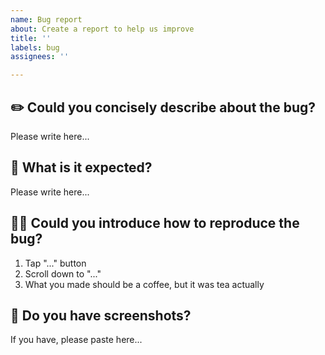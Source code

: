 ```yaml
---
name: Bug report
about: Create a report to help us improve
title: ''
labels: bug
assignees: ''

---
```


<!--
Thank you for bug report!
Please fill out the following questions to let me to understand the bug 🤗
-->

## ✏️ Could you concisely describe about the bug?

Please write here...

## 🤔 What is it expected?

Please write here...

## 🏃‍♀️ Could you introduce how to reproduce the bug?

1. Tap "..." button
2. Scroll down to "..."
3. What you made should be a coffee, but it was tea actually

## 📸 Do you have screenshots?

If you have, please paste here...
